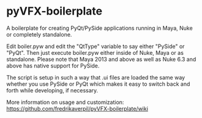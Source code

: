 pyVFX-boilerplate
==================

A boilerplate for creating PyQt/PySide applications running in Maya, Nuke or completely standalone.

Edit boiler.pyw and edit the "QtType" variable to say either "PySide" or "PyQt".
Then just execute boiler.pyw either inside of Nuke, Maya or as standalone. Please note that Maya 2013 and above as well as Nuke 6.3 and above has native support for PySide.

The script is setup in such a way that .ui files are loaded the same way whether you use PySide or PyQt which makes it easy to switch back and forth while developing, if necessary.

More information on usage and customization: https://github.com/fredrikaverpil/pyVFX-boilerplate/wiki
